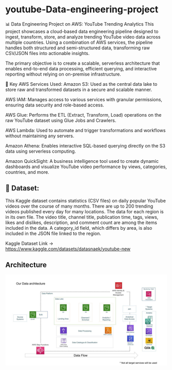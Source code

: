 # youtube-Data-engineering-project

📊 Data Engineering Project on AWS: YouTube Trending Analytics
This project showcases a cloud-based data engineering pipeline designed to ingest, transform, store, and analyze trending YouTube video data across multiple countries. Using a combination of AWS services, the pipeline handles both structured and semi-structured data, transforming raw CSV/JSON files into actionable insights.

The primary objective is to create a scalable, serverless architecture that enables end-to-end data processing, efficient querying, and interactive reporting without relying on on-premise infrastructure.

🚀 Key AWS Services Used:
Amazon S3: Used as the central data lake to store raw and transformed datasets in a secure and scalable manner.

AWS IAM: Manages access to various services with granular permissions, ensuring data security and role-based access.

AWS Glue: Performs the ETL (Extract, Transform, Load) operations on the raw YouTube dataset using Glue Jobs and Crawlers.

AWS Lambda: Used to automate and trigger transformations and workflows without maintaining any servers.

Amazon Athena: Enables interactive SQL-based querying directly on the S3 data using serverless computing.

Amazon QuickSight: A business intelligence tool used to create dynamic dashboards and visualize YouTube video performance by views, categories, countries, and more.

## 📂 Dataset:

This Kaggle dataset contains statistics (CSV files) on daily popular YouTube videos over the course of many months. There are up to 200 trending videos published every day for many locations. The data for each region is in its own file. The video title, channel title, publication time, tags, views, likes and dislikes, description, and comment count are among the items included in the data. A category_id field, which differs by area, is also included in the JSON file linked to the region.

Kaggle Dataset Link → https://www.kaggle.com/datasets/datasnaek/youtube-new

## Architecture
![Project Architecture](architecture.jpeg)


